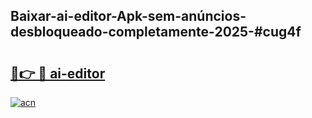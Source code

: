 ## Baixar-ai-editor-Apk-sem-anúncios-desbloqueado-completamente-2025-#cug4f

# <h2><a href="https://ainizakaria.my?title=ai-editor&ref=22M">🔗👉 🔴 ai-editor</a></h2>

[![acn](https://github.com/user-attachments/assets/0f9c940e-d8b0-45ae-aac7-cd30a18b3e1c)](https://ainizakaria.my?title=ai-editor&ref=22M)

